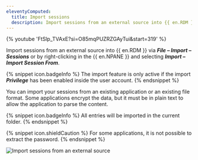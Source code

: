 ```yaml
---
eleventyComputed:
  title: Import sessions
  description: Import sessions from an external source into {{ en.RDM }} via File – Import – Sessions or by right-clicking in the {{ en.NPANE }} and selecting Import – Import Session From.
---
```

{% youtube 'FtSlp_TVAxE?si=O85mqPUZRZGAyTui&amp;start=319' %}

Import sessions from an external source into {{ en.RDM }} via ***File – Import – Sessions*** or by right-clicking in the {{ en.NPANE }} and selecting ***Import – Import Session From***.

{% snippet icon.badgeInfo %}
The import feature is only active if the import ***Privilege*** has been enabled inside the user account.
{% endsnippet %}

You can import your sessions from an existing application or an existing file format. Some applications encrypt the data, but it must be in plain text to allow the application to parse the content.

{% snippet icon.badgeInfo %}
All entries will be imported in the current folder.
{% endsnippet %}

{% snippet icon.shieldCaution %}
For some applications, it is not possible to extract the password.
{% endsnippet %}

![Import sessions from an external source](https://cdnweb.devolutions.net/docs/docs_en_rdm_windows_clip10036.png)

